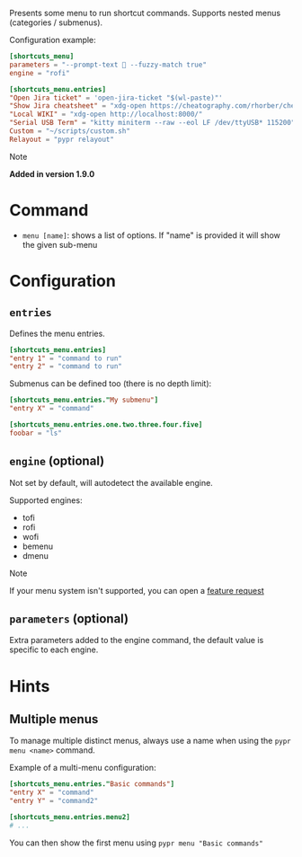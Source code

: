 Presents some menu to run shortcut commands. Supports nested menus (categories / submenus).

Configuration example:

```toml
[shortcuts_menu]
parameters = "--prompt-text 🍰 --fuzzy-match true"
engine = "rofi"

[shortcuts_menu.entries]
"Open Jira ticket" = 'open-jira-ticket "$(wl-paste)"'
"Show Jira cheatsheet" = "xdg-open https://cheatography.com/rhorber/cheat-sheets/jira-text-formatting-notation/"
"Local WIKI" = "xdg-open http://localhost:8000/"
"Serial USB Term" = "kitty miniterm --raw --eol LF /dev/ttyUSB* 115200"
Custom = "~/scripts/custom.sh"
Relayout = "pypr relayout"
```

> [!note]
> **Added in version 1.9.0**

# Command

- `menu [name]`: shows a list of options. If "name" is provided it will show the given sub-menu

# Configuration

## `entries`

Defines the menu entries.

```toml
[shortcuts_menu.entries]
"entry 1" = "command to run"
"entry 2" = "command to run"
```
Submenus can be defined too (there is no depth limit):

```toml
[shortcuts_menu.entries."My submenu"]
"entry X" = "command"

[shortcuts_menu.entries.one.two.three.four.five]
foobar = "ls"
```

## `engine` (optional)

Not set by default, will autodetect the available engine.

Supported engines:

- tofi
- rofi
- wofi
- bemenu
- dmenu

> [!note]
> If your menu system isn't supported, you can open a [feature request](https://github.com/hyprland-community/pyprland/issues/new?assignees=fdev31&labels=bug&projects=&template=feature_request.md&title=%5BFEAT%5D+Description+of+the+feature)

## `parameters` (optional)

Extra parameters added to the engine command, the default value is specific to each engine.

# Hints

## Multiple menus

To manage multiple distinct menus, always use a name when using the `pypr menu <name>` command.

Example of a multi-menu configuration:

```toml
[shortcuts_menu.entries."Basic commands"]
"entry X" = "command"
"entry Y" = "command2"

[shortcuts_menu.entries.menu2]
# ...
```

You can then show the first menu using `pypr menu "Basic commands"`
